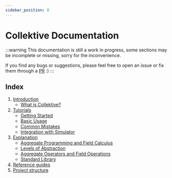 ```yaml
---
sidebar_position: 0
---
```


# Collektive Documentation

:::warning
This documentation is still a work in progress, 
some sections may be incomplete or missing,
sorry for the inconvenience.

If you find any bugs or suggestions, 
please feel free to open an issue or fix them through a [PR](https://github.com/Collektive/collektive/pulls) :)
:::

## Index
1. [Introduction](/docs/category/introduction/)
   - [What is Collektive?](introduction/what-is-collektive.mdx)
2. [Tutorials](/docs/category/tutorials/)
   - [Getting Started](tutorials/getting-started.mdx)
   - [Basic Usage](tutorials/basic-usage.mdx)
   - [Common Mistakes](tutorials/common-mistakes.mdx)
   - [Integration with Simulator](tutorials/collektive-and-alchemist.mdx)
3. [Explanation](/docs/category/explanation/)
   - [Aggregate Programming and Field Calculus](explanation/aggregate-programming.mdx)
   - [Levels of Abstraction](explanation/levels-of-abstractions.mdx)
   - [Aggregate Operators and Field Operations](explanation/dsl-descriptions.mdx)
   - [Standard Library](explanation/stdlib-descriptions.mdx)
5. [Reference guides](references.mdx)
6. [Project structure](project-structure.mdx)

[//]: # (3. [How-to guides]&#40;/docs/category/how-to-guides/&#41;)
